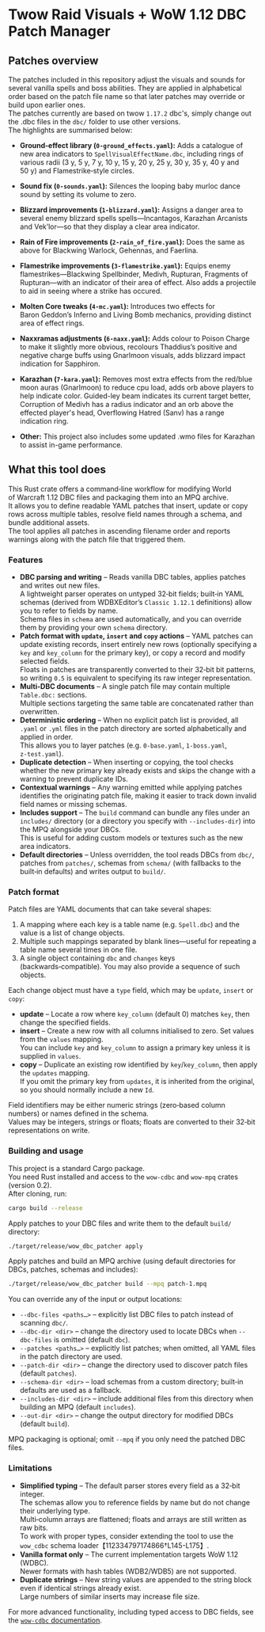# Twow Raid Visuals + WoW 1.12 DBC Patch Manager

## Patches overview

The patches included in this repository adjust the visuals and sounds for several vanilla spells and boss abilities.  They are applied in alphabetical order based on the patch file name so that later patches may override or build upon earlier ones.  
The patches currently are based on twow `1.17.2` dbc's, simply change out the .dbc files in the `dbc/` folder to use other versions.  
The highlights are summarised below:

- **Ground‑effect library (`0‑ground_effects.yaml`):** Adds a catalogue of new area indicators to `SpellVisualEffectName.dbc`, including rings of various radii (3 y, 5 y, 7 y, 10 y, 15 y, 20 y, 25 y, 30 y, 35 y, 40 y and 50 y) and Flamestrike‐style circles.

- **Sound fix (`0‑sounds.yaml`):** Silences the looping baby murloc dance sound by setting its volume to zero.

- **Blizzard improvements (`1‑blizzard.yaml`):** Assigns a danger area to several enemy blizzard spells spells—Incantagos, Karazhan Arcanists and Vek’lor—so that they display a clear area indicator.

- **Rain of Fire improvements (`2‑rain_of_fire.yaml`):** Does the same as above for Blackwing Warlock, Gehennas, and Faerlina.

- **Flamestrike improvements (`3‑flamestrike.yaml`):** Equips enemy flamestrikes—Blackwing Spellbinder, Medivh, Rupturan, Fragments of Rupturan—with an indicator of their area of effect. Also adds a projectile to aid in seeing where a strike has occured.

- **Molten Core tweaks (`4‑mc.yaml`):** Introduces two effects for Baron Geddon’s Inferno and Living Bomb mechanics, providing distinct area of effect rings.

- **Naxxramas adjustments (`6‑naxx.yaml`):** Adds colour to Poison Charge to make it slightly more obvious, recolours Thaddius’s positive and negative charge buffs using Gnarlmoon visuals, adds blizzard impact indication for Sapphiron.

- **Karazhan (`7‑kara.yaml`):** Removes most extra effects from the red/blue moon auras (Gnarlmoon) to reduce cpu load, adds orb above players to help indicate color. Guided-ley beam indicates its current target better, Corruption of Medivh has a radius indicator and an orb above the effected player's head, Overflowing Hatred (Sanv) has a range indication ring.

- **Other:** This project also includes some updated .wmo files for Karazhan to assist in-game performance.

## What this tool does

This Rust crate offers a command‑line workflow for modifying World of Warcraft 1.12 DBC files and packaging them into an MPQ archive.  
It allows you to define readable YAML patches that insert, update or copy rows across multiple tables, resolve field names through a schema, and bundle additional assets.  
The tool applies all patches in ascending filename order and reports warnings along with the patch file that triggered them.

### Features

- **DBC parsing and writing** – Reads vanilla DBC tables, applies patches and writes out new files.  
A lightweight parser operates on untyped 32‑bit fields; built‑in YAML schemas (derived from WDBXEditor’s `Classic 1.12.1` definitions) allow you to refer to fields by name.  
Schema files in `schema` are used automatically, and you can override them by providing your own `schema` directory.
- **Patch format with `update`, `insert` and `copy` actions** – YAML patches can update existing records, insert entirely new rows (optionally specifying a `key` and `key_column` for the primary key), or copy a record and modify selected fields.  
Floats in patches are transparently converted to their 32‑bit bit patterns, so writing `0.5` is equivalent to specifying its raw integer representation.
- **Multi‑DBC documents** – A single patch file may contain multiple `Table.dbc:` sections.  
Multiple sections targeting the same table are concatenated rather than overwritten.
- **Deterministic ordering** – When no explicit patch list is provided, all `.yaml` or `.yml` files in the patch directory are sorted alphabetically and applied in order.  
This allows you to layer patches (e.g. `0‑base.yaml`, `1‑boss.yaml`, `z‑test.yaml`).
- **Duplicate detection** – When inserting or copying, the tool checks whether the new primary key already exists and skips the change with a warning to prevent duplicate IDs.
- **Contextual warnings** – Any warning emitted while applying patches identifies the originating patch file, making it easier to track down invalid field names or missing schemas.
- **Includes support** – The `build` command can bundle any files under an `includes/` directory (or a directory you specify with `--includes-dir`) into the MPQ alongside your DBCs.  
This is useful for adding custom models or textures such as the new area indicators.
- **Default directories** – Unless overridden, the tool reads DBCs from `dbc/`, patches from `patches/`, schemas from `schema/` (with fallbacks to the built‑in defaults) and writes output to `build/`.

### Patch format

Patch files are YAML documents that can take several shapes:

1. A mapping where each key is a table name (e.g. `Spell.dbc`) and the value is a list of change objects.
2. Multiple such mappings separated by blank lines—useful for repeating a table name several times in one file.
3. A single object containing `dbc` and `changes` keys (backwards‑compatible).  You may also provide a sequence of such objects.

Each change object must have a `type` field, which may be `update`, `insert` or `copy`:

- **update** – Locate a row where `key_column` (default 0) matches `key`, then change the specified fields.
- **insert** – Create a new row with all columns initialised to zero.  Set values from the `values` mapping.  
You can include `key` and `key_column` to assign a primary key unless it is supplied in `values`.
- **copy** – Duplicate an existing row identified by `key`/`key_column`, then apply the `updates` mapping.  
If you omit the primary key from `updates`, it is inherited from the original, so you should normally include a new `Id`.

Field identifiers may be either numeric strings (zero‑based column numbers) or names defined in the schema.  
Values may be integers, strings or floats; floats are converted to their 32‑bit representations on write.

### Building and usage

This project is a standard Cargo package.  
You need Rust installed and access to the `wow-cdbc` and `wow-mpq` crates (version 0.2).  
After cloning, run:

```bash
cargo build --release
```

Apply patches to your DBC files and write them to the default `build/` directory:

```bash
./target/release/wow_dbc_patcher apply
```

Apply patches and build an MPQ archive (using default directories for DBCs, patches, schemas and includes):

```bash
./target/release/wow_dbc_patcher build --mpq patch-1.mpq
```

You can override any of the input or output locations:

- `--dbc-files <paths…>` – explicitly list DBC files to patch instead of scanning `dbc/`.
- `--dbc-dir <dir>` – change the directory used to locate DBCs when `--dbc-files` is omitted (default `dbc`).
- `--patches <paths…>` – explicitly list patches; when omitted, all YAML files in the patch directory are used.
- `--patch-dir <dir>` – change the directory used to discover patch files (default `patches`).
- `--schema-dir <dir>` – load schemas from a custom directory; built‑in defaults are used as a fallback.
- `--includes-dir <dir>` – include additional files from this directory when building an MPQ (default `includes`).
- `--out-dir <dir>` – change the output directory for modified DBCs (default `build`).

MPQ packaging is optional; omit `--mpq` if you only need the patched DBC files.

### Limitations

- **Simplified typing** – The default parser stores every field as a 32‑bit integer.  
The schemas allow you to reference fields by name but do not change their underlying type.  
Multi‑column arrays are flattened; floats and arrays are still written as raw bits.  
To work with proper types, consider extending the tool to use the `wow_cdbc` schema loader【112334797174866†L145-L175】.
- **Vanilla format only** – The current implementation targets WoW 1.12 (WDBC).  
Newer formats with hash tables (WDB2/WDB5) are not supported.
- **Duplicate strings** – New string values are appended to the string block even if identical strings already exist.  
Large numbers of similar inserts may increase file size.

For more advanced functionality, including typed access to DBC fields, see the [`wow-cdbc` documentation](https://raw.githubusercontent.com/wowemulation-dev/warcraft-rs/master/file-formats/database/wow-cdbc/README.md).
